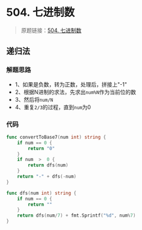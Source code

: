 # 504. 七进制数
> 原题链接：[504. 七进制数](https://leetcode-cn.com/problems/base-7/)

## 递归法
### 解题思路
* 1、如果是负数，转为正数，处理后，拼接上"-1"
* 2、根据N进制的求法，先求出``num%N``作为当前位的数
* 3、然后将``num/N``
* 4、重复``2/3``的过程，直到``num``为0
### 代码
```go
func convertToBase7(num int) string {
	if num == 0 {
		return "0"
	}
	if num  >  0 {
		return dfs(num)
	}
	return "-" + dfs(-num)
}

func dfs(num int) string {
	if num == 0 {
		return ""
	}
	return dfs(num/7) + fmt.Sprintf("%d", num%7)
}
```
